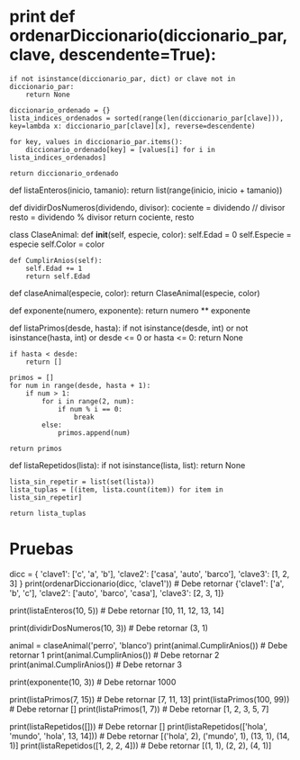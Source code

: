 # print def ordenarDiccionario(diccionario_par, clave, descendente=True):
    if not isinstance(diccionario_par, dict) or clave not in diccionario_par:
        return None

    diccionario_ordenado = {}
    lista_indices_ordenados = sorted(range(len(diccionario_par[clave])), key=lambda x: diccionario_par[clave][x], reverse=descendente)

    for key, values in diccionario_par.items():
        diccionario_ordenado[key] = [values[i] for i in lista_indices_ordenados]

    return diccionario_ordenado


def listaEnteros(inicio, tamanio):
    return list(range(inicio, inicio + tamanio))


def dividirDosNumeros(dividendo, divisor):
    cociente = dividendo // divisor
    resto = dividendo % divisor
    return cociente, resto


class ClaseAnimal:
    def __init__(self, especie, color):
        self.Edad = 0
        self.Especie = especie
        self.Color = color

    def CumplirAnios(self):
        self.Edad += 1
        return self.Edad


def claseAnimal(especie, color):
    return ClaseAnimal(especie, color)


def exponente(numero, exponente):
    return numero ** exponente


def listaPrimos(desde, hasta):
    if not isinstance(desde, int) or not isinstance(hasta, int) or desde <= 0 or hasta <= 0:
        return None

    if hasta < desde:
        return []

    primos = []
    for num in range(desde, hasta + 1):
        if num > 1:
            for i in range(2, num):
                if num % i == 0:
                    break
            else:
                primos.append(num)

    return primos


def listaRepetidos(lista):
    if not isinstance(lista, list):
        return None

    lista_sin_repetir = list(set(lista))
    lista_tuplas = [(item, lista.count(item)) for item in lista_sin_repetir]

    return lista_tuplas


# Pruebas
dicc = {
    'clave1': ['c', 'a', 'b'],
    'clave2': ['casa', 'auto', 'barco'],
    'clave3': [1, 2, 3]
}
print(ordenarDiccionario(dicc, 'clave1'))  # Debe retornar {'clave1': ['a', 'b', 'c'], 'clave2': ['auto', 'barco', 'casa'], 'clave3': [2, 3, 1]}

print(listaEnteros(10, 5))  # Debe retornar [10, 11, 12, 13, 14]

print(dividirDosNumeros(10, 3))  # Debe retornar (3, 1)

animal = claseAnimal('perro', 'blanco')
print(animal.CumplirAnios())  # Debe retornar 1
print(animal.CumplirAnios())  # Debe retornar 2
print(animal.CumplirAnios())  # Debe retornar 3

print(exponente(10, 3))  # Debe retornar 1000

print(listaPrimos(7, 15))  # Debe retornar [7, 11, 13]
print(listaPrimos(100, 99))  # Debe retornar []
print(listaPrimos(1, 7))  # Debe retornar [1, 2, 3, 5, 7]

print(listaRepetidos([]))  # Debe retornar []
print(listaRepetidos(['hola', 'mundo', 'hola', 13, 14]))  # Debe retornar [('hola', 2), ('mundo', 1), (13, 1), (14, 1)]
print(listaRepetidos([1, 2, 2, 4]))  # Debe retornar [(1, 1), (2, 2), (4, 1)]
